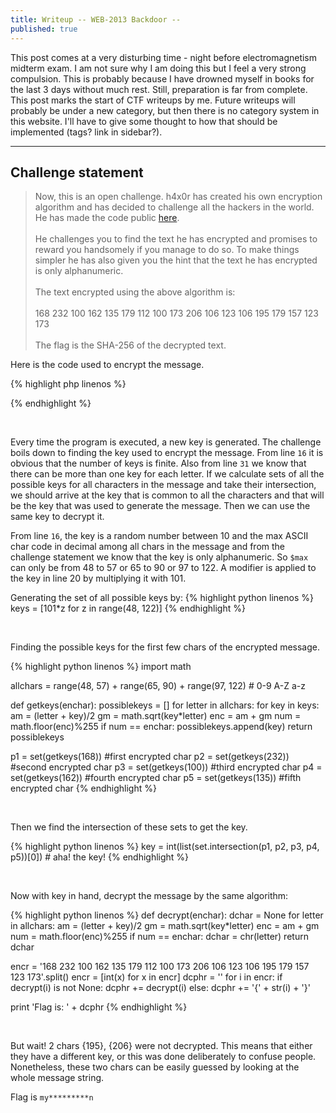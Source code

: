 ```yaml
---
title: Writeup -- WEB-2013 Backdoor --
published: true
---
```


This post comes at a very disturbing time - night before electromagnetism midterm exam. I am not sure why I am doing this but I feel a very strong compulsion. This is probably because I have drowned myself in books for the last 3 days without much rest. Still, preparation is far from complete. This post marks the start of CTF writeups by me. Future writeups will probably be under a new category, but then there is no category system in this website. I'll have to give some thought to how that should be implemented (tags? link in sidebar?).

<hr>

## Challenge statement

> Now, this is an open challenge. h4x0r has created his own encryption algorithm and has decided to challenge all the hackers in the world. He has made the code public [here](http://hack.bckdr.in/2013-CRYPTO-400/code.txt). <br><br>
He challenges you to find the text he has encrypted and promises to reward you handsomely if you manage to do so. To make things simpler he has also given you the hint that the text he has encrypted is only alphanumeric. <br><br>
The text encrypted using the above algorithm is: <br><br>
168 232 100 162 135 179 112 100 173 206 106 123 106 195 179 157 123 173 <br><br>
The flag is the SHA-256 of the decrypted text.

Here is the code used to encrypt the message.

{% highlight php linenos %}
<?php
// h4x0r's ultimate encryption algorithm
// I put the string to be encrypted here
$str = 'samplestring';

// I convert the string to ASCII

for ($i = 0; $i<strlen($str); $i++)
   $dec_array[] = ord($str{$i});
$ar = $dec_array;
$max = max($ar);

// I generate a random key in between 10 and the maximum value of the ASCII
// So the key is different everytime B)

$key = rand(10,$max);

// Multiply the key by 101 to increase complexity

$key = 101*$key;

// Using this key I encrypt my string using the cool algorithm below

for($i=0;$i<strlen($str);$i++)
{
    $x = $ar[$i];
    $am = ($key+$x)/2;
    $gm = sqrt($key*$x);
    $enc = $am + $gm;
    
    $encrypt = floor($enc)%255; // This is the final encrypted number
    
    // the numbers are printed 
    echo $encrypt.' ';
}
?>
{% endhighlight %}

<br>

Every time the program is executed, a new key is generated. The challenge boils down to finding the key used to encrypt the message. From line `16` it is obvious that the number of keys is finite. Also from line `31` we know that there can be more than one key for each letter. If we calculate sets of all the possible keys for all characters in the message and take their intersection, we should arrive at the key that is common to all the characters and that will be the key that was used to generate the message. Then we can use the same key to decrypt it.

From line `16`, the key is a random number between 10 and the max ASCII char code in decimal among all chars in the message and from the challenge statement we know that the key is only alphanumeric. So `$max` can only be from 48 to 57 or 65 to 90 or 97 to 122. A modifier is applied to the key in line 20 by multiplying it with 101.

Generating the set of all possible keys by:
{% highlight python linenos %}
keys = [101*z for z in range(48, 122)]
{% endhighlight %}

<br>

Finding the possible keys for the first few chars of the encrypted message.

{% highlight python linenos %}
import math

allchars = range(48, 57) + range(65, 90) + range(97, 122) # 0-9 A-Z a-z

def getkeys(enchar):
    possiblekeys = []
    for letter in allchars:
        for key in keys:
            am = (letter + key)/2
            gm = math.sqrt(key*letter)
            enc = am + gm
            num = math.floor(enc)%255
            if num == enchar:
                possiblekeys.append(key)
    return possiblekeys

p1 = set(getkeys(168)) #first encrypted char
p2 = set(getkeys(232)) #second encrypted char
p3 = set(getkeys(100)) #third encrypted char
p4 = set(getkeys(162)) #fourth encrypted char
p5 = set(getkeys(135)) #fifth encrypted char
{% endhighlight %}

<br>

Then we find the intersection of these sets to get the key.

{% highlight python linenos %}
key = int(list(set.intersection(p1, p2, p3, p4, p5))[0]) # aha! the key!
{% endhighlight %}

<br>

Now with key in hand, decrypt the message by the same algorithm:

{% highlight python linenos %}
def decrypt(enchar):
    dchar = None
    for letter in allchars:
        am = (letter + key)/2
        gm = math.sqrt(key*letter)
        enc = am + gm
        num = math.floor(enc)%255
        if num == enchar:
            dchar = chr(letter)
    return dchar

encr = '168 232 100 162 135 179 112 100 173 206 106 123 106 195 179 157 123 173'.split()
encr = [int(x) for x in encr]
dcphr = ''
for i in encr:
    if decrypt(i) is not None:
        dcphr += decrypt(i)
    else:
        dcphr += '{' + str(i) + '}'

print 'Flag is: ' + dcphr
{% endhighlight %}

<br>

But wait! 2 chars {195}, {206} were not decrypted. This means that either they have a different key, or this was done deliberately to confuse people. Nonetheless, these two chars can be easily guessed by looking at the whole message string.

Flag is `my*********n` 



